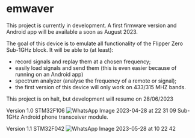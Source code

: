 # emwaver
This project is currently in development. A first firmware version and Android app will be available a soon as August 2023.

The goal of this device is to emulate all functionality of the Flipper Zero Sub-1GHz block. It will be able to (at least):
- record signals and replay them at a chosen frequency;
- easily load signals and send them (this is even easier because of running on an Android app)
- spectrum analyzer (analyse the frequency of a remote or signal);
- the first version of this device will only work on 433/315 MHZ bands.

This project is on halt, but development will resume on 28/06/2023

Version 1.0
STM32F106
![WhatsApp Image 2023-04-28 at 22 31 09](https://user-images.githubusercontent.com/81360502/235257695-dff3780b-c9fe-4727-86f2-54477f3ad85f.jpeg)
Sub-1GHz Android phone transceiver module.

Version 1.1
STM32F042
![WhatsApp Image 2023-05-28 at 10 22 42](https://github.com/luispl77/emwaver/assets/81360502/2244f5ef-cd49-40ab-aa30-a5b7162e2d91)
